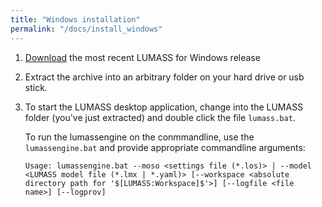 ```yaml
---
title: "Windows installation"
permalink: "/docs/install_windows"
---
```

<link rel="shortcut icon" type="image/x-icon" href="../LUMASS_icon_64.ico">

1. [Download](https://github.com/manaakiwhenua/LUMASS/releases) the most recent LUMASS for Windows release

2. Extract the archive into an arbitrary folder on your hard drive or usb stick.

3. To start the LUMASS desktop application, change into the LUMASS folder (you've just extracted) and double click the file `lumass.bat`.

   To run the lumassengine on the conmmandline, use the `lumassengine.bat` and provide appropriate commandline arguments:

   ```
   Usage: lumassengine.bat --moso <settings file (*.los)> | --model 
   <LUMASS model file (*.lmx | *.yaml)> [--workspace <absolute 
   directory path for '$[LUMASS:Workspace]$'>] [--logfile <file 
   name>] [--logprov]
   ```

